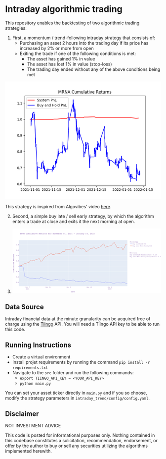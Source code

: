 # Intraday algorithmic trading

This repository enables the backtesting of two algorithmic trading strategies:

1. First, a momentum / trend-following intraday strategy that consists of:
   - Purchasing an asset 2 hours into the trading day if its price has increased by 2% or more from open
   - Exiting the trade if one of the following conditions is met:
     - The asset has gained 1% in value
     - The asset has lost 1% in value (stop-loss)
     - The trading day ended without any of the above conditions being met

  ![alt text](https://github.com/cta2106/algo-trading/blob/master/mrna_cumulative_returns.png)

  This strategy is inspired from Algovibes' video [here](https://www.youtube.com/watch?v=BhOdgrxWi5c).

2. Second, a simple buy late / sell early strategy, by which the algorithm enters a trade at close and exits it the next morning at open.

3. ![alt text](https://github.com/cta2106/algo-trading/blob/master/pton_cumulative_returns.png)

## Data Source
Intraday financial data at the minute granularity can be acquired free of charge using the [Tiingo](https://www.tiingo.com/) API.
You will need a Tiingo API key to be able to run this code.

## Running Instructions
- Create a virtual environment
- Install projet requirements by running the command `pip install -r requirements.txt`
- Navigate to the `src` folder and run the following commands:
  - `export TIINGO_API_KEY = <YOUR_API_KEY>`
  - `python main.py`

You can set your asset ticker directly in `main.py` and if you so choose, modify the strategy parameters in `intraday_trend/config/config.yaml`.

## Disclaimer


NOT INVESTMENT ADVICE

This code is posted for informational purposes only. Nothing contained in this codebase constitutes a solicitation, recommendation, endorsement, or offer by the author to buy or sell any securities utilizing the algorithms implemented herewith.
